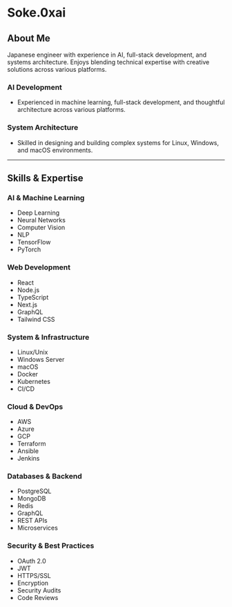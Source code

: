 # Soke.0xai

## About Me

Japanese engineer with experience in AI, full-stack development, and systems architecture. Enjoys blending technical expertise with creative solutions across various platforms.

### AI Development

- Experienced in machine learning, full-stack development, and thoughtful architecture across various platforms.

### System Architecture

- Skilled in designing and building complex systems for Linux, Windows, and macOS environments.

---

## Skills & Expertise

### AI & Machine Learning

- Deep Learning
- Neural Networks
- Computer Vision
- NLP
- TensorFlow
- PyTorch

### Web Development

- React
- Node.js
- TypeScript
- Next.js
- GraphQL
- Tailwind CSS

### System & Infrastructure

- Linux/Unix
- Windows Server
- macOS
- Docker
- Kubernetes
- CI/CD

### Cloud & DevOps

- AWS
- Azure
- GCP
- Terraform
- Ansible
- Jenkins

### Databases & Backend

- PostgreSQL
- MongoDB
- Redis
- GraphQL
- REST APIs
- Microservices

### Security & Best Practices

- OAuth 2.0
- JWT
- HTTPS/SSL
- Encryption
- Security Audits
- Code Reviews
